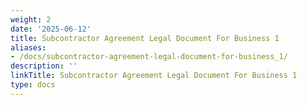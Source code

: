 ```yaml
---
weight: 2
date: '2025-06-12'
title: Subcontractor Agreement Legal Document For Business 1
aliases:
- /docs/subcontractor-agreement-legal-document-for-business_1/
description: ''
linkTitle: Subcontractor Agreement Legal Document For Business 1
type: docs
---
```


